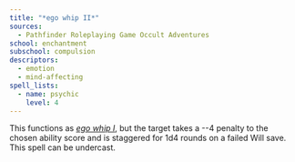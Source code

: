 ```yaml
---
title: "*ego whip II*"
sources:
  - Pathfinder Roleplaying Game Occult Adventures
school: enchantment
subschool: compulsion
descriptors:
  - emotion
  - mind-affecting
spell_lists:
  - name: psychic
    level: 4
---
```


This functions as [*ego whip I*](/spells/ego-whip-i/), but the target takes a --4 penalty to the chosen ability score and is staggered for 1d4 rounds on a failed Will save. This spell can be undercast.
